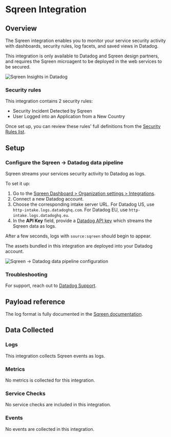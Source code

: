 # Sqreen Integration

## Overview

The Sqreen integration enables you to monitor your service security activity with dashboards, security rules, log facets, and saved views in Datadog.

This integration is only available to Datadog and Sqreen design partners, and requires the Sqreen microagent to be deployed in the web services to be secured. 

![Sqreen Insights in Datadog][1]

### Security rules

This integration contains 2 security rules: 
* Security Incident Detected by Sqreen
* User Logged into an Application from a New Country

Once set up, you can review these rules' full definitions from the [Security Rules list][2].

## Setup

### Configure the Sqreen -> Datadog data pipeline

Sqreen streams your services security activity to Datadog as logs.

To set it up:

1. Go to the [Sqreen Dashboard > Organization settings > Integrations][3].
2. Connect a new Datadog account.
3. Choose the corresponding intake server URL. For Datadog US, use `http-intake.logs.datadoghq.com`. For Datadog EU, use `http-intake.logs.datadoghq.eu`.
4. In the **API Key** field, provide a [Datadog API key][4] which streams the Sqreen data as logs.

After a few seconds, logs with `source:sqreen` should begin to appear. 

The assets bundled in this integration are deployed into your Datadog account.

![Sqreen -> Datadog data pipeline configuration][5]

### Troubleshooting

For support, reach out to [Datadog Support](/help).

## Payload reference

The log format is fully documented in the [Sqreen documentation][6].

## Data Collected

### Logs

This integration collects Sqreen events as logs.

### Metrics

No metrics is collected for this integration.

### Service Checks

No service checks are included in this integration.

### Events

No events are collected in this integration.

[1]: https://raw.githubusercontent.com/DataDog/integrations-extras/master/sqreen/images/sqreen_dashboard.png
[2]: https://app.datadoghq.com/security/configuration/rules?sort=rule&query=source%3Asqreen
[3]: https://my.sqreen.com/profile/organization/integrations
[4]: https://app.datadoghq.com/account/settings#api 
[5]: https://raw.githubusercontent.com/DataDog/integrations-extras/master/sqreen/images/sqreen_datadog_configuration.png
[6]: https://docs.sqreen.com/integrations/datadog-integration/
